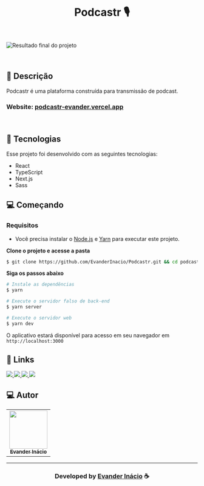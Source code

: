 <h1 align="center">
  Podcastr 🎙️
</h1>

<br>

![Resultado final do projeto](https://raw.githubusercontent.com/EvanderInacio/Podcastr/main/public/Home-preview.png)

<br>

## 📝 Descrição 

Podcastr é uma plataforma construída para transmissão de podcast.

### **Website: [podcastr-evander.vercel.app](https://podcastr-evander.vercel.app/)**

<br>

## 🚀 Tecnologias

Esse projeto foi desenvolvido com as seguintes tecnologias:

- React
- TypeScript
- Next.js
- Sass

## 💻 Começando

### Requisitos

- Você precisa instalar o [Node.js](https://nodejs.org/en/download/) e [Yarn](https://yarnpkg.com/) para executar este projeto.

**Clone o projeto e acesse a pasta**

```bash
$ git clone https://github.com/EvanderInacio/Podcastr.git && cd podcastr
```

**Siga os passos abaixo**

```bash
# Instale as dependências
$ yarn

# Execute o servidor falso de back-end
$ yarn server

# Execute o servidor web
$ yarn dev
```

O aplicativo estará disponível para acesso em seu navegador em `http://localhost:3000`

## 🔗 Links

<p align="left">
 
 <a href="https://www.linkedin.com/in/evander-inacio" alt="Linkedin">
  <img src="https://img.shields.io/badge/-Linkedin-000?style=for-the-badge&logo=Linkedin&logoColor=0A66C2&link=https://www.linkedin.com/in/evander-inacio"/> 
 </a>
  
 <a href="https://www.facebook.com/evandder.lopes" alt="Facebook">
  <img src="https://img.shields.io/badge/-Facebook-000?style=for-the-badge&logo=Facebook&logoColor=000dff&link=https://www.facebook.com/evandder.lopes"/> 
 </a>
  
 <a href="https://twitter.com/Evander_Inacio" alt="Twitter">
  <img src="https://img.shields.io/badge/-Twitter-000?style=for-the-badge&logo=Twitter&logoColor=1DA1F2&link=https://twitter.com/Evander_Inacio"/> 
 </a>

 <a href="https://evander.vercel.app" alt="Portfolio">
  <img src="https://img.shields.io/badge/my_portfolio-000?style=for-the-badge&logo=ko-fi&logoColor=FFF&link=https://www.evanderinacio.com/"/>
 </a>

 </p>
 
## 💻 Autor<br>
<table>
  <tr>
    <td align="center">
      <a href="https://github.com/EvanderInacio">
        <img src="https://avatars.githubusercontent.com/u/72362299?s=96&v=4" width="100px;" /><br>
        <sub>
          <b>Evander Inácio</b>
        </sub>
      </a>
    </td>
  </tr>
</table>

-----

  <h3 align="center"> Developed by <a href="https://www.linkedin.com/in/evander-inacio/">Evander Inácio</a> ☕</h3>


